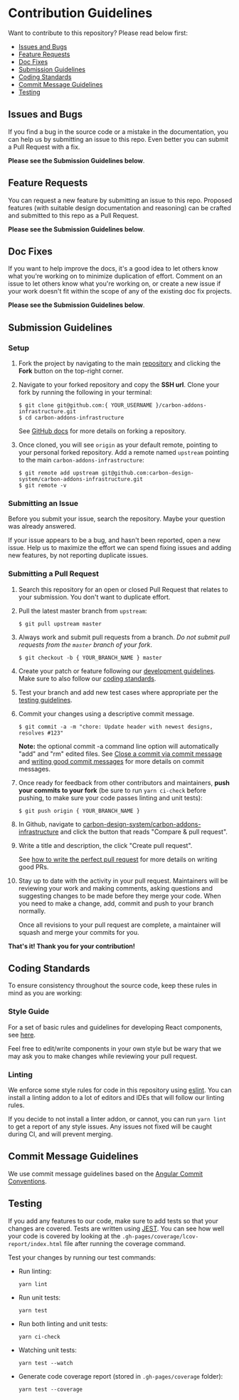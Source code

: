 # Contribution Guidelines

Want to contribute to this repository? Please read below first:

- [Issues and Bugs](#issues-and-bugs)
- [Feature Requests](#feature-requests)
- [Doc Fixes](#doc-fixes)
- [Submission Guidelines](#submission-guidelines)
- [Coding Standards](#coding-standards)
- [Commit Message Guidelines](#commit-message-guidlines)
- [Testing](#testing)

## Issues and Bugs

If you find a bug in the source code or a mistake in the documentation, you can help us by
submitting an issue to this repo. Even better you can submit a Pull Request with a fix.

**Please see the Submission Guidelines below**.

## Feature Requests

You can request a new feature by submitting an issue to this repo. Proposed features (with suitable design documentation and reasoning) can be crafted and submitted to this repo as a Pull Request.

**Please see the Submission Guidelines below**.

## Doc Fixes

If you want to help improve the docs, it's a good idea to let others know what you're working on to minimize duplication of effort. Comment on an issue to let others know what you're working on, or create a new issue if your work doesn't fit within the scope of any of the existing doc fix projects.

**Please see the Submission Guidelines below**.

## Submission Guidelines

### Setup

1.  Fork the project by navigating to the main [repository](https://github.com/carbon-design-system/carbon-addons-infrastructure) and clicking the **Fork** button on the top-right corner.

2.  Navigate to your forked repository and copy the **SSH url**. Clone your fork by running the following in your terminal:

    ```
    $ git clone git@github.com:{ YOUR_USERNAME }/carbon-addons-infrastructure.git
    $ cd carbon-addons-infrastructure
    ```

    See [GitHub docs](https://help.github.com/articles/fork-a-repo/) for more details on forking a repository.

3.  Once cloned, you will see `origin` as your default remote, pointing to your personal forked repository. Add a remote named `upstream` pointing to the main `carbon-addons-infrastructure`:

    ```
    $ git remote add upstream git@github.com:carbon-design-system/carbon-addons-infrastructure.git
    $ git remote -v
    ```

### Submitting an Issue

Before you submit your issue, search the repository. Maybe your question was already answered.

If your issue appears to be a bug, and hasn't been reported, open a new issue. Help us to maximize the effort we can spend fixing issues and adding new features, by not reporting duplicate issues.

### Submitting a Pull Request

1.  Search this repository for an open or closed Pull Request that relates to your submission. You don't want to duplicate effort.

2.  Pull the latest master branch from `upstream`:

    ```
    $ git pull upstream master
    ```

3.  Always work and submit pull requests from a branch. _Do not submit pull requests from the `master` branch of your fork_.

    ```
    $ git checkout -b { YOUR_BRANCH_NAME } master
    ```

4.  Create your patch or feature following our [development guidelines](/README.md#development). Make sure to also follow our [coding standards](#coding-standards).

5.  Test your branch and add new test cases where appropriate per the [testing guidelines](#testing).

6.  Commit your changes using a descriptive commit message.

    ```
    $ git commit -a -m "chore: Update header with newest designs, resolves #123"
    ```

    **Note:** the optional commit -a command line option will automatically "add" and "rm" edited files. See [Close a commit via commit message](https://help.github.com/articles/closing-issues-via-commit-messages/) and [writing good commit messages](https://github.com/erlang/otp/wiki/Writing-good-commit-messages) for more details on commit messages.

7.  Once ready for feedback from other contributors and maintainers, **push your commits to your fork** (be sure to run `yarn ci-check` before pushing, to make sure your code passes linting and unit tests):

    ```
    $ git push origin { YOUR_BRANCH_NAME }
    ```

8.  In Github, navigate to [carbon-design-system/carbon-addons-infrastructure](https://github.com/carbon-design-system/carbon-addons-infrastructure) and click the button that reads "Compare & pull request".

9.  Write a title and description, the click "Create pull request".

    See [how to write the perfect pull request](https://github.com/blog/1943-how-to-write-the-perfect-pull-request) for more details on writing good PRs.

10. Stay up to date with the activity in your pull request. Maintainers will be reviewing your work and making comments, asking questions and suggesting changes to be made before they merge your code. When you need to make a change, add, commit and push to your branch normally.

    Once all revisions to your pull request are complete, a maintainer will squash and merge your commits for you.

**That's it! Thank you for your contribution!**

## Coding Standards

To ensure consistency throughout the source code, keep these rules in mind as you are working:

### Style Guide

For a set of basic rules and guidelines for developing React components, see [here](https://github.com/airbnb/javascript/tree/master/react#basic-rules).

Feel free to edit/write components in your own style but be wary that we may ask you to make changes while reviewing your pull request.

### Linting

We enforce some style rules for code in this repository using [eslint](http://eslint.org/). You can install a linting addon to a lot of editors and IDEs that will follow our linting rules.

If you decide to not install a linter addon, or cannot, you can run `yarn lint` to get a report of any style issues. Any issues not fixed will be caught during CI, and will prevent merging.

## Commit Message Guidelines

We use commit message guidelines based on the [Angular Commit Conventions](https://github.com/angular/angular.js/blob/master/CONTRIBUTING.md#commit).

## Testing

If you add any features to our code, make sure to add tests so that your changes are covered. Tests are written using [JEST](https://github.com/facebook/jest). You can see how well your code is covered by looking at the `.gh-pages/coverage/lcov-report/index.html` file after running the coverage command.

Test your changes by running our test commands:

- Run linting:

  ```
  yarn lint
  ```

- Run unit tests:

  ```
  yarn test
  ```

- Run both linting and unit tests:

  ```
  yarn ci-check
  ```

- Watching unit tests:

  ```
  yarn test --watch
  ```

- Generate code coverage report (stored in `.gh-pages/coverage` folder):

  ```
  yarn test --coverage
  ```
